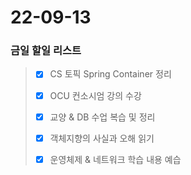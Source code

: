 # 22-09-13
### 금일 할일 리스트

> - [x] CS 토픽 Spring Container 정리
> 
> - [x] OCU 컨소시엄 강의 수강
> 
> - [x] 교양 & DB 수업 복습 및 정리
>
> - [x] 객체지향의 사실과 오해 읽기
>
> - [x] 운영체제 & 네트워크 학습 내용 예습
